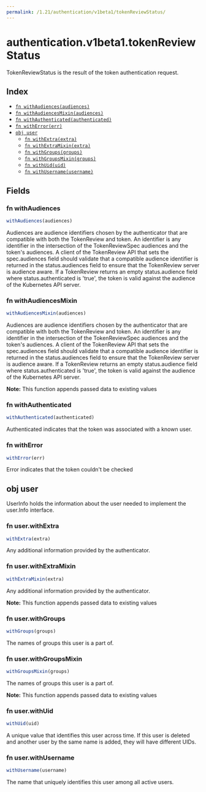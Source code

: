 ```yaml
---
permalink: /1.21/authentication/v1beta1/tokenReviewStatus/
---
```


# authentication.v1beta1.tokenReviewStatus

TokenReviewStatus is the result of the token authentication request.

## Index

* [`fn withAudiences(audiences)`](#fn-withaudiences)
* [`fn withAudiencesMixin(audiences)`](#fn-withaudiencesmixin)
* [`fn withAuthenticated(authenticated)`](#fn-withauthenticated)
* [`fn withError(err)`](#fn-witherror)
* [`obj user`](#obj-user)
  * [`fn withExtra(extra)`](#fn-userwithextra)
  * [`fn withExtraMixin(extra)`](#fn-userwithextramixin)
  * [`fn withGroups(groups)`](#fn-userwithgroups)
  * [`fn withGroupsMixin(groups)`](#fn-userwithgroupsmixin)
  * [`fn withUid(uid)`](#fn-userwithuid)
  * [`fn withUsername(username)`](#fn-userwithusername)

## Fields

### fn withAudiences

```ts
withAudiences(audiences)
```

Audiences are audience identifiers chosen by the authenticator that are compatible with both the TokenReview and token. An identifier is any identifier in the intersection of the TokenReviewSpec audiences and the token's audiences. A client of the TokenReview API that sets the spec.audiences field should validate that a compatible audience identifier is returned in the status.audiences field to ensure that the TokenReview server is audience aware. If a TokenReview returns an empty status.audience field where status.authenticated is 'true', the token is valid against the audience of the Kubernetes API server.

### fn withAudiencesMixin

```ts
withAudiencesMixin(audiences)
```

Audiences are audience identifiers chosen by the authenticator that are compatible with both the TokenReview and token. An identifier is any identifier in the intersection of the TokenReviewSpec audiences and the token's audiences. A client of the TokenReview API that sets the spec.audiences field should validate that a compatible audience identifier is returned in the status.audiences field to ensure that the TokenReview server is audience aware. If a TokenReview returns an empty status.audience field where status.authenticated is 'true', the token is valid against the audience of the Kubernetes API server.

**Note:** This function appends passed data to existing values

### fn withAuthenticated

```ts
withAuthenticated(authenticated)
```

Authenticated indicates that the token was associated with a known user.

### fn withError

```ts
withError(err)
```

Error indicates that the token couldn't be checked

## obj user

UserInfo holds the information about the user needed to implement the user.Info interface.

### fn user.withExtra

```ts
withExtra(extra)
```

Any additional information provided by the authenticator.

### fn user.withExtraMixin

```ts
withExtraMixin(extra)
```

Any additional information provided by the authenticator.

**Note:** This function appends passed data to existing values

### fn user.withGroups

```ts
withGroups(groups)
```

The names of groups this user is a part of.

### fn user.withGroupsMixin

```ts
withGroupsMixin(groups)
```

The names of groups this user is a part of.

**Note:** This function appends passed data to existing values

### fn user.withUid

```ts
withUid(uid)
```

A unique value that identifies this user across time. If this user is deleted and another user by the same name is added, they will have different UIDs.

### fn user.withUsername

```ts
withUsername(username)
```

The name that uniquely identifies this user among all active users.